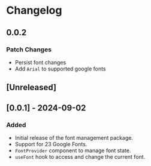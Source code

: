 # Changelog

## 0.0.2

### Patch Changes

- Persist font changes
- Add `Arial` to supported google fonts

## [Unreleased]
## [0.0.1] - 2024-09-02

### Added

- Initial release of the font management package.
- Support for 23 Google Fonts.
- `FontProvider` component to manage font state.
- `useFont` hook to access and change the current font.
